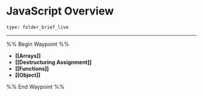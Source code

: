# JavaScript Overview
 
```ccard
type: folder_brief_live
```
 
---

%% Begin Waypoint %%
- **[[Arrays]]**
- **[[Destructuring Assignment]]**
- **[[Functions]]**
- **[[Object]]**

%% End Waypoint %%